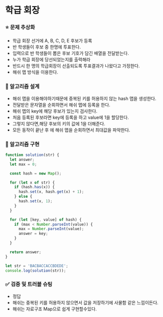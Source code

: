 # 학급 회장

### ⭐ 문제 추상화

- 학급 회장 선거에 A, B, C, D, E 후보가 등록
- 반 학생들이 후보 중 한명에 투표한다.
- 입력으로 반 학생들이 뽑은 후보 기호가 담긴 배열을 전달받는다.
- 누가 학급 회장에 당선되었는지를 출력해라
- 반드시 한 명의 학급회장이 선출되도록 투표결과가 나왔다고 가정한다.
- 해쉬 맵 방식을 이용한다.

### 🔧 알고리즘 설계

- 해쉬 맵을 이용해야하기때문에 중복된 키를 허용하지 않는 hash 맵을 생성한다.
- 전달받은 문자열을 순회하면서 해쉬 맵에 등록을 한다.
- 해쉬 맵의 key에 해당 후보가 있는지 검사한다.
- 처음 등록된 후보라면 key에 등록을 하고 value에 1을 할당한다.
- 그렇지 않다면,해당 후보의 키의 값에 1을 더해준다.
- 모든 동작이 끝난 후 에 해쉬 맵을 순회하면서 최대값을 파악한다.

### 🔨 알고리즘 구현

```js
function solution(str) {
  let answer;
  let max = 0;

  const hash = new Map();

  for (let x of str) {
    if (hash.has(x)) {
      hash.set(x, hash.get(x) + 1);
    } else {
      hash.set(x, 1);
    }
  }

  for (let [key, value] of hash) {
    if (max < Number.parseInt(value)) {
      max = Number.parseInt(value);
      answer = key;
    }
  }

  return answer;
}

let str = 'BACBACCACCBDEDE';
console.log(solution(str));
```

### ✅ 검증 및 트러블 슈팅

- 정답
- 해쉬는 중복된 키를 허용하지 않으면서 값을 저장하기에 사물함 같은 느낌이든다.
- 해쉬는 자료구조 Map으로 쉽게 구현할수있다.
